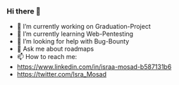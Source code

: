 ### Hi there 👋

- 🔭 I’m currently working on Graduation-Project
- 🌱 I’m currently learning Web-Pentesting
- 🤔 I’m looking for help with Bug-Bounty
- 💬 Ask me about roadmaps
- 📫 How to reach me: 
- https://www.linkedin.com/in/israa-mosad-b587131b6
- https://twitter.com/Isra_Mosad
